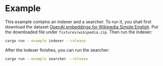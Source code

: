 # Example

This example contains an indexer and a searcher. To run it, you shall first download the dataset [OpenAI embeddings for Wikipedia Simple English](https://www.kaggle.com/datasets/stephanst/wikipedia-simple-openai-embeddings/). Put the downloaded file under `fixtures/wikipedia.zip`. Then run the indexer:

```bash
cargo run --example indexer --release
```

After the indexer finishes, you can run the searcher:

```bash
cargo run --example searcher --release
```
